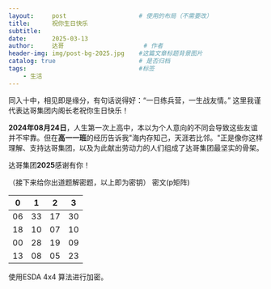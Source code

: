 ```yaml
---
layout:     post   				    # 使用的布局（不需要改）
title:      祝你生日快乐
subtitle:   
date:       2025-03-13
author:     达哥 						# 作者
header-img: img/post-bg-2025.jpg 	#这篇文章标题背景图片
catalog: true 						# 是否归档
tags:								#标签
    - 生活
---
```


同入十中，相见即是缘分，有句话说得好：“一日练兵营，一生战友情。”
这里我谨代表达哥集团内阁长老祝你生日快乐！

**2024年08月24日**，人生第一次上高中，本以为个人意向的不同会导致这些友谊并不牢靠。但在**高一一班**的经历告诉我"海内存知己，天涯若比邻。"正是像你这样理解、支持达哥集团，以及为此献出劳动力的人们组成了达哥集团最坚实的骨架。

达哥集团**2025**感谢有你！

（接下来给你出道题解密题，以上即为密钥）
密文(p矩阵)

| 0 | 1 | 2 | 3 |
| ---- | ---- | ---- | ---- |
| 06 | 33 | 17 | 30 |
| 18 | 10 | 07 | 10 |
| 00 | 28 | 19 | 09 |
| 13 | 08 | 05 | 23 |

使用ESDA 4x4 算法进行加密。
